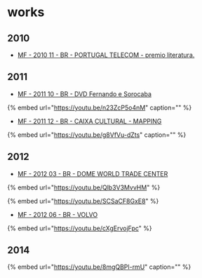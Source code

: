 # works

## 2010

* [MF - 2010 11 - BR - PORTUGAL TELECOM - premio literatura.](https://github.com/Juancoll/gitbook-public/tree/2939285efc05a6d21b7396c7bb7b39439b6864c3/timeline/mediaflow-events-sl/emotique-sl/works/portugal-telecom.md)

## 2011

* [MF - 2011 10 - BR - DVD Fernando e Sorocaba](https://github.com/Juancoll/gitbook-public/tree/2939285efc05a6d21b7396c7bb7b39439b6864c3/timeline/mediaflow-events-sl/emotique-sl/works/dvd-fernando-e-sorocaba.md)

{% embed url="https://youtu.be/n23ZcP5o4nM" caption="" %}

* [MF - 2011 12 - BR - CAIXA CULTURAL - MAPPING](https://github.com/Juancoll/gitbook-public/tree/2939285efc05a6d21b7396c7bb7b39439b6864c3/timeline/mediaflow-events-sl/emotique-sl/works/caixa-cultural.md)

{% embed url="https://youtu.be/g8VfVu-dZts" caption="" %}

## 2012

* [MF - 2012 03 - BR - DOME WORLD TRADE CENTER](dome-wtc.md)

{% embed url="https://youtu.be/Qlb3V3MvvHM" %}

{% embed url="https://youtu.be/SCSaCF8GxE8" %}

* [MF - 2012 06 - BR - VOLVO](volvo.md)

{% embed url="https://youtu.be/cXgErvojFpc" %}



## 2014

{% embed url="https://youtu.be/8mgQBPl-rmU" caption="" %}

